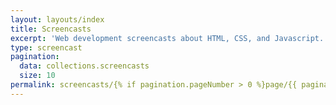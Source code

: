 ```yaml
---
layout: layouts/index
title: Screencasts
excerpt: 'Web development screencasts about HTML, CSS, and Javascript. Subscribe on [YouTube](https://www.youtube.com/channel/UC2jJoQlzvLPvnYfowAEVaOg).'
type: screencast
pagination:
  data: collections.screencasts
  size: 10
permalink: screencasts/{% if pagination.pageNumber > 0 %}page/{{ pagination.pageNumber }}{% else %}index{% endif %}.html
---
```

